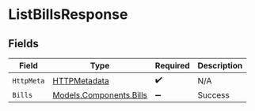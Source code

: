# ListBillsResponse


## Fields

| Field                                                       | Type                                                        | Required                                                    | Description                                                 |
| ----------------------------------------------------------- | ----------------------------------------------------------- | ----------------------------------------------------------- | ----------------------------------------------------------- |
| `HttpMeta`                                                  | [HTTPMetadata](../../Models/Components/HTTPMetadata.md)     | :heavy_check_mark:                                          | N/A                                                         |
| `Bills`                                                     | [Models.Components.Bills](../../Models/Components/Bills.md) | :heavy_minus_sign:                                          | Success                                                     |